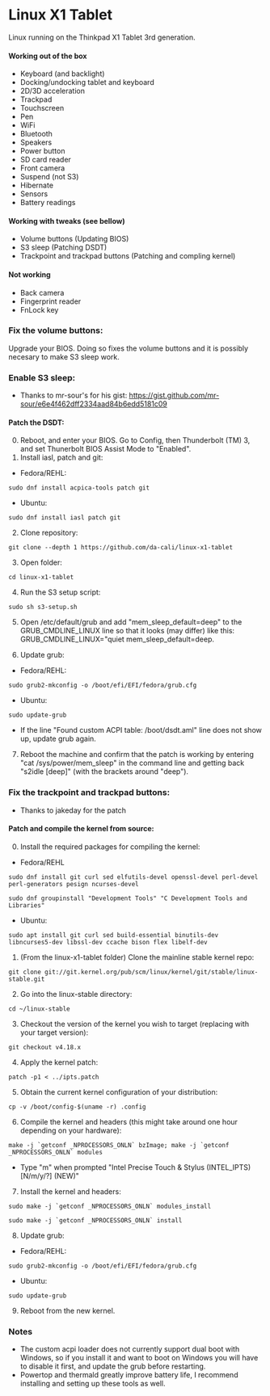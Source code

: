 # Linux X1 Tablet

Linux running on the Thinkpad X1 Tablet 3rd generation.

#### Working out of the box

* Keyboard (and backlight)
* Docking/undocking tablet and keyboard
* 2D/3D acceleration
* Trackpad
* Touchscreen
* Pen
* WiFi
* Bluetooth
* Speakers
* Power button
* SD card reader
* Front camera
* Suspend (not S3)
* Hibernate
* Sensors
* Battery readings

#### Working with tweaks (see bellow)

* Volume buttons (Updating BIOS)
* S3 sleep (Patching DSDT)
* Trackpoint and trackpad buttons (Patching and compling kernel)

#### Not working

* Back camera
* Fingerprint reader
* FnLock key

### Fix the volume buttons:

Upgrade your BIOS. Doing so fixes the volume buttons and it is possibly necesary to make S3 sleep work.

### Enable S3 sleep:

* Thanks to mr-sour's for his gist: https://gist.github.com/mr-sour/e6e4f462dff2334aad84b6edd5181c09

#### Patch the DSDT:

0. Reboot, and enter your BIOS. Go to Config, then Thunderbolt (TM) 3, and set Thunerbolt BIOS Assist Mode to "Enabled".
1. Install iasl, patch and git:
  * Fedora/REHL:
  ```
  sudo dnf install acpica-tools patch git
  ```
  * Ubuntu:
  ```
  sudo dnf install iasl patch git
  ```
2. Clone repository:
  ```
  git clone --depth 1 https://github.com/da-cali/linux-x1-tablet
  ```
3. Open folder:
  ```
  cd linux-x1-tablet
  ```
4. Run the S3 setup script:
  ```
  sudo sh s3-setup.sh
  ```
5. Open /etc/default/grub and add "mem_sleep_default=deep" to the GRUB_CMDLINE_LINUX line so that it looks (may differ) like this: GRUB_CMDLINE_LINUX="quiet mem_sleep_default=deep.

6. Update grub:
  * Fedora/REHL: 
  ```
  sudo grub2-mkconfig -o /boot/efi/EFI/fedora/grub.cfg
  ```  
  * Ubuntu:
  ```
  sudo update-grub
  ```
  * If the line "Found custom ACPI table: /boot/dsdt.aml" line does not show up, update grub again.

7. Reboot the machine and confirm that the patch is working by entering "cat /sys/power/mem_sleep" in the command line and getting back "s2idle [deep]" (with the brackets around "deep").

### Fix the trackpoint and trackpad buttons:

* Thanks to jakeday for the patch

#### Patch and compile the kernel from source:

0. Install the required packages for compiling the kernel:
  * Fedora/REHL
  ```
  sudo dnf install git curl sed elfutils-devel openssl-devel perl-devel perl-generators pesign ncurses-devel
  ```
  ```
  sudo dnf groupinstall "Development Tools" "C Development Tools and Libraries"
  ```
  * Ubuntu:
  ```
  sudo apt install git curl sed build-essential binutils-dev libncurses5-dev libssl-dev ccache bison flex libelf-dev
  ```
1. (From the linux-x1-tablet folder) Clone the mainline stable kernel repo:
  ```
  git clone git://git.kernel.org/pub/scm/linux/kernel/git/stable/linux-stable.git
  ```
2. Go into the linux-stable directory:
  ```
  cd ~/linux-stable
  ```
3. Checkout the version of the kernel you wish to target (replacing with your target version):
  ```
  git checkout v4.18.x
  ```
4. Apply the kernel patch:
  ```
  patch -p1 < ../ipts.patch
  ```
5. Obtain the current kernel configuration of your distribution:
  ```
  cp -v /boot/config-$(uname -r) .config
  ```
6. Compile the kernel and headers (this might take around one hour depending on your hardware):
  ```
  make -j `getconf _NPROCESSORS_ONLN` bzImage; make -j `getconf _NPROCESSORS_ONLN` modules
  ```
  * Type "m" when prompted "Intel Precise Touch & Stylus (INTEL_IPTS) [N/m/y/?] (NEW)"
7. Install the kernel and headers:
  ```
  sudo make -j `getconf _NPROCESSORS_ONLN` modules_install
  ```
  ```
  sudo make -j `getconf _NPROCESSORS_ONLN` install
  ```
8. Update grub:
  * Fedora/REHL: 
  ```
  sudo grub2-mkconfig -o /boot/efi/EFI/fedora/grub.cfg
  ```  
  * Ubuntu:
  ```
  sudo update-grub
  ```
9. Reboot from the new kernel.


### Notes

* The custom acpi loader does not currently support dual boot with Windows, so if you install it and want to boot on Windows you will have to disable it first, and update the grub before restarting.
* Powertop and thermald greatly improve battery life, I recommend installing and setting up these tools as well. 